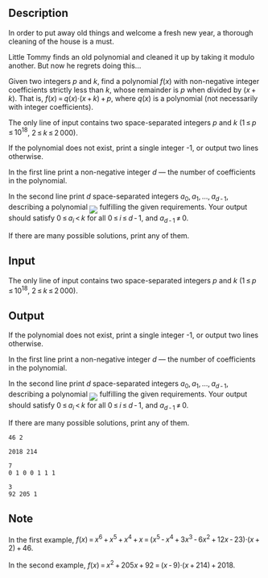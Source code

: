 ## Description

<div><p><span class="tex-font-style-it">In order to put away old things and welcome a fresh new year, a thorough cleaning of the house is a must.</span></p><p>Little Tommy finds an old polynomial and cleaned it up by taking it modulo another. But now he regrets doing this...</p><p>Given two integers <span class="tex-span"><i>p</i></span> and <span class="tex-span"><i>k</i></span>, find a polynomial <span class="tex-span"><i>f</i>(<i>x</i>)</span> with non-negative integer coefficients strictly less than <span class="tex-span"><i>k</i></span>, whose remainder is <span class="tex-span"><i>p</i></span> when divided by <span class="tex-span">(<i>x</i> + <i>k</i>)</span>. That is, <span class="tex-span"><i>f</i>(<i>x</i>) = <i>q</i>(<i>x</i>)·(<i>x</i> + <i>k</i>) + <i>p</i></span>, where <span class="tex-span"><i>q</i>(<i>x</i>)</span> is a polynomial (not necessarily with integer coefficients).</p></div><div class="input-specification"><p>The only line of input contains two space-separated integers <span class="tex-span"><i>p</i></span> and <span class="tex-span"><i>k</i></span> (<span class="tex-span">1 ≤ <i>p</i> ≤ 10<sup class="upper-index">18</sup></span>, <span class="tex-span">2 ≤ <i>k</i> ≤ 2 000</span>).</p></div><div class="output-specification"><p>If the polynomial does not exist, print a single integer <span class="tex-font-style-tt">-1</span>, or output two lines otherwise.</p><p>In the first line print a non-negative integer <span class="tex-span"><i>d</i></span> — the number of coefficients in the polynomial.</p><p>In the second line print <span class="tex-span"><i>d</i></span> space-separated integers <span class="tex-span"><i>a</i><sub class="lower-index">0</sub>, <i>a</i><sub class="lower-index">1</sub>, ..., <i>a</i><sub class="lower-index"><i>d</i> - 1</sub></span>, describing a polynomial <img align="middle" class="tex-formula" src="file://S4ioooZs.png" style="max-width: 100.0%;max-height: 100.0%;"> fulfilling the given requirements. Your output should satisfy <span class="tex-span">0 ≤ <i>a</i><sub class="lower-index"><i>i</i></sub> &lt; <i>k</i></span> for all <span class="tex-span">0 ≤ <i>i</i> ≤ <i>d</i> - 1</span>, and <span class="tex-span"><i>a</i><sub class="lower-index"><i>d</i> - 1</sub> ≠ 0</span>.</p><p>If there are many possible solutions, print any of them.</p></div>

## Input

<p>The only line of input contains two space-separated integers <span class="tex-span"><i>p</i></span> and <span class="tex-span"><i>k</i></span> (<span class="tex-span">1 ≤ <i>p</i> ≤ 10<sup class="upper-index">18</sup></span>, <span class="tex-span">2 ≤ <i>k</i> ≤ 2 000</span>).</p>

## Output

<p>If the polynomial does not exist, print a single integer <span class="tex-font-style-tt">-1</span>, or output two lines otherwise.</p><p>In the first line print a non-negative integer <span class="tex-span"><i>d</i></span> — the number of coefficients in the polynomial.</p><p>In the second line print <span class="tex-span"><i>d</i></span> space-separated integers <span class="tex-span"><i>a</i><sub class="lower-index">0</sub>, <i>a</i><sub class="lower-index">1</sub>, ..., <i>a</i><sub class="lower-index"><i>d</i> - 1</sub></span>, describing a polynomial <img align="middle" class="tex-formula" src="file://S4ioooZs.png" style="max-width: 100.0%;max-height: 100.0%;"> fulfilling the given requirements. Your output should satisfy <span class="tex-span">0 ≤ <i>a</i><sub class="lower-index"><i>i</i></sub> &lt; <i>k</i></span> for all <span class="tex-span">0 ≤ <i>i</i> ≤ <i>d</i> - 1</span>, and <span class="tex-span"><i>a</i><sub class="lower-index"><i>d</i> - 1</sub> ≠ 0</span>.</p><p>If there are many possible solutions, print any of them.</p>





```input1
46 2

```




```input2
2018 214

```




```output1
7
0 1 0 0 1 1 1

```




```output2
3
92 205 1

```



## Note

<p>In the first example, <span class="tex-span"><i>f</i>(<i>x</i>) = <i>x</i><sup class="upper-index">6</sup> + <i>x</i><sup class="upper-index">5</sup> + <i>x</i><sup class="upper-index">4</sup> + <i>x</i> = (<i>x</i><sup class="upper-index">5</sup> - <i>x</i><sup class="upper-index">4</sup> + 3<i>x</i><sup class="upper-index">3</sup> - 6<i>x</i><sup class="upper-index">2</sup> + 12<i>x</i> - 23)·(<i>x</i> + 2) + 46</span>.</p><p>In the second example, <span class="tex-span"><i>f</i>(<i>x</i>) = <i>x</i><sup class="upper-index">2</sup> + 205<i>x</i> + 92 = (<i>x</i> - 9)·(<i>x</i> + 214) + 2018</span>.</p>
